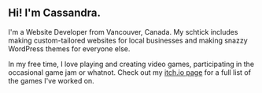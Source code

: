 <h2>Hi! I'm Cassandra.</h2>

<p>I'm a Website Developer from Vancouver, Canada. My schtick includes making custom-tailored websites for local businesses and making snazzy WordPress themes for everyone else.</p>

<p>In my free time, I love playing and creating video games, participating in the occasional game jam or whatnot. Check out my <a href="https://cassandracarlos.itch.io/">itch.io page</a> for a full list of the games I've worked on.</p>
